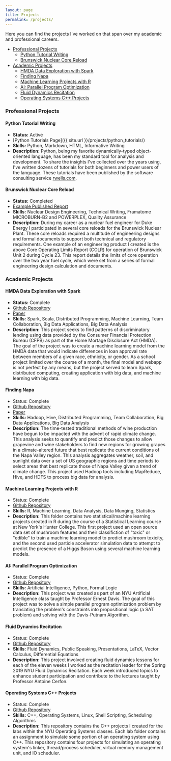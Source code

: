 ```yaml
---
layout: page
title: Projects
permalink: /projects/
---
```


Here you can find the projects I've worked on that span over my academic and professional careers.


* [Professional Projects](#professional)
	* [Python Tutorial Writing](#tutorials)
	* [Brunswick Nuclear Core Reload](#brunswick)
* [Academic Projects](#academic)
	* [HMDA Data Exploration with Spark](#hmda)
	* [Finding Napa](#napa)
	* [Machine Learning Projects with R](#statlearn)
	* [AI: Parallel Program Optimization](#aiclass)
	* [Fluid Dynamics Recitation](#recitation)
	* [Operating Systems C++ Projects](#osclass)

### Professional Projects <a name="professional"></a>

#### Python Tutorial Writing <a name="tutorials"></a>

* **Status:** Active
* [Python Tutorials Page]({{ site.url }}/projects/python_tutorials/)
* **Skills:** Python, Markdown, HTML, Informative Writing
* **Description:** Python, being my favorite dynamically-typed object-oriented language, has been my standard tool for analysis and development. To share the insights I've collected over the years using, I've written dozens of tutorials for both beginners and power users of the language. These tutorials have been published by the software consulting service [rwells.com]( https://wellsr.com/python ).

#### Brunswick Nuclear Core Reload <a name="brunswick"></a>

* **Status:** Completed
* [Example Published Report]( https://www.nrc.gov/docs/ML1710/ML17100A840.pdf )
* **Skills:** Nuclear Design Engineering, Technical Writing, Framatome MICROBURN-B2 and POWERPLEX, Quality Assurance
* **Description:** During my career as a nuclear fuel engineer for Duke Energy I participated in several core reloads for the Brunswick Nuclear Plant. These core reloads required a multitude of engineering designs and formal documents to support both technical and regulatory requirements. One example of an engineering product I created is the above Core Operating Limits Report (COLR) for operation of Brunswick Unit 2 during Cycle 23. This report details the limits of core operation over the two year fuel cycle, which were set from a series of formal engineering design calculation and documents.

### Academic Projects <a name="academic"></a>

#### HMDA Data Exploration with Spark <a name="hmda"></a>

* **Status:** Complete
* [Github Repository]( https://github.com/cody-joe-gilbert/SU19SparkClass )
* [Paper]( https://github.com/cody-joe-gilbert/SU19SparkClass/blob/master/presentation/paper/HMDA_Paper.pdf )
* **Skills:** Spark, Scala, Distributed Programming, Machine Learning, Team Collaboration, Big Data Applications, Big Data Analysis
* **Description:** This project seeks to find patterns of discriminatory lending using data provided by the Consumer Financial Protection Bureau
(CFPB) as part of the Home Mortage Disclosure Act (HMDA). The goal of the project was to create a machine learning model from the HMDA data that would indicate differences in loan approval rate between members of a given race, ethnicity, or gender. As a school project limited over the course of a month, the final model and webapp is not perfect by any means, but the project served to learn Spark, distributed computing, creating application with big data, and machine learning with big data.

#### Finding Napa <a name="napa"></a>

* Status: Complete
* [Github Repository]( https://github.com/cody-joe-gilbert/SU19Hadoop )
* [Paper]( https://github.com/cody-joe-gilbert/SU19Hadoop/blob/master/TeamPaper.pdf )
* **Skills:** Hadoop, Hive, Distributed Programming, Team Collaboration, Big Data Applications, Big Data Analysis
* **Description:** The time-tested traditional methods of wine production have begun to be impacted with the advent of rapid climate change. This analysis seeks to quantify and predict those changes to allow grapevine and wine stakeholders to find new regions for growing grapes in a climate-altered future that best replicate the current conditions of the Napa Valley region. This analysis aggregates weather, soil, and sunlight data over a set of US geographic regions and time periods to select areas that best replicate those of Napa Valley given a trend of climate change. This project used Hadoop tools including MapReduce, Hive, and HDFS to process big data for analysis.

#### Machine Learning Projects with R <a name="statlearn"></a>

* Status: Complete
* [Github Repository]( https://github.com/cody-joe-gilbert/Misc_Projects/tree/master/statistical_learning_r )
* **Skills:** R, Machine Learning, Data Analysis, Data Munging, Statistics
* **Description:** This folder contains two statistical/machine learning projects created in R during the course of a Statistical Learning course at New York's Hunter College. This first project used an open source data set of mushroom features and their classifiction of "toxic" or "edible" to train a machine learning model to predict mushroom toxicity, and the second used particle accelerator simulation data to attempt to predict the presence of a Higgs Boson using several machine learning models.

#### AI: Parallel Program Optimization <a name="aiclass"></a>

* Status: Complete
* [Github Repository]( https://github.com/cody-joe-gilbert/Misc_Projects/tree/master/ai_projects_python )
* **Skills:** Artificial Intelligence, Python, Formal Logic
* **Description:** This project was created as part of an NYU Artificial Intelligence class taught by Professor Ernest Davis. The goal of this project was to solve a simple parallel program optimization problem by translating the problem's constraints into propositional logic (a SAT problem) and solving with the Davis-Putnam Algorithm.

#### Fluid Dynamics Recitation <a name="recitation"></a>

* Status: Complete
* [Github Repository]( https://github.com/cody-joe-gilbert/Misc_Projects/tree/master/fluid_dynamics_recitation )
* **Skills:** Fluid Dynamics, Public Speaking, Presentations, LaTeX, Vector Calculus, Differential Equations
* **Description:** This project involved creating fluid dynamics lessons for each of the eleven weeks I worked as the recitation leader for the Spring 2019 NYU Fluid Dynamics Recitation. Each week introduced topics to enhance student participation and contribute to the lectures taught by Professor Antoine Cerfon.

#### Operating Systems C++ Projects <a name="osclass"></a>

* Status: Complete
* [Github Repository]( https://github.com/cody-joe-gilbert/Misc_Projects/tree/master/operating_systems_cpp )
* **Skills:** C++, Operating Systems, Linux, Shell Scripting, Scheduling Algorithms
* **Description:** This repository contains the C++ projects I created for the labs within the NYU Operating Systems classes. Each lab folder contains an assignment to simulate some portion of an operating system using C++. This repository contains four projects for simulating an operating system's linker, thread/process scheduler, virtual memory management unit, and IO scheduler.

